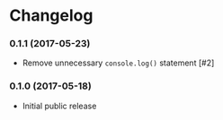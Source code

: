 # Changelog

### 0.1.1 (2017-05-23)

- Remove unnecessary `console.log()` statement [#2]

### 0.1.0 (2017-05-18)

- Initial public release
